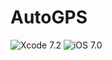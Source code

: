 # AutoGPS

![Xcode 7.2](http://img.shields.io/badge/build-Xcode_7.2-orange.svg?style=flat)
![iOS 7.0](http://img.shields.io/badge/target-iOS_7.0-ff69b4.svg?style=flat)
